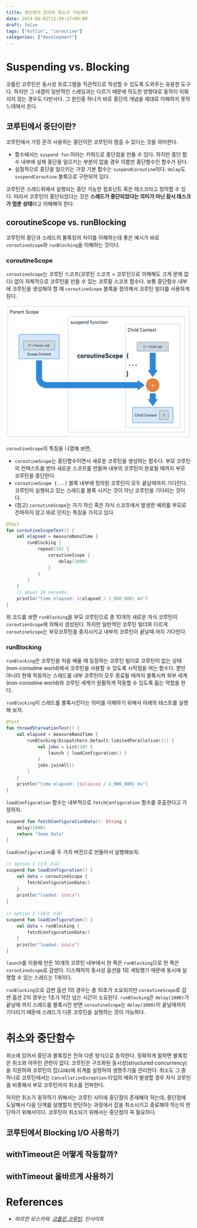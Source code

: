 ```yaml
---
title: 중단점이 있어야 취소가 가능하다
date: 2024-06-02T12:59:17+09:00
draft: false
tags: ["kotlin", "coroutine"]
categories: ["development"]
---
```


# Suspending vs. Blocking

코틀린 코루틴은 동시성 프로그램을 직관적으로 작성할 수 있도록 도와주는 유용한 도구다. 하지만 그 내겸이 일반적인 스레딩과는 다르기 때문에 의도한 방향대로 동작이 이뤄지지 않는 경우도 다반사다.
그 원인중 하나가 바로 중단의 개념을 제대로 이해하지 못하느데에서 온다.

## 코루틴에서 중단이란?

코루틴에서 가장 흔히 사용하는 중단이란 코루틴이 멈출 수 있다는 것을 의미한다.

* 함수에서는 `suspend fun` 이라는 키워드로 중단점을 만들 수 있다. 하지만 중단 함수 내부에 실제 중단을 일으키는 부분이 없을 경우 이름만 중단함수인 함수가 된다.
* 실질적으로 중단을 일으키는 가장 기본 함수는 `suspendCoroutine`이다. `delay`도 `suspendCoroutine` 블록으로 구현되어 있다.

코루틴은 스레드위에서 실행되는 중단 가능한 컴포넌트 혹은 태스크라고 정의할 수 있다. 따라서 코루틴이 중단되었다는 것은 **스레드가 중단되었다는 의미가 아닌 잠시 태스크가 멈춘 상태**라고 이해해야 한다.

## coroutineScope vs. runBlocking

코루틴의 중단과 스레드의 블록킹의 차이를 이해하는데 좋은 예시가 바로 `coroutineScope`와 `runBlocking`을 이해하는 것이다.

### coroutineScope

`coroutineScope`는 코루틴 스코프(코루틴 스코프 = 코루틴으로 이해해도 크게 문제 없다) 없이 자체적으로 코루틴을 만들 수 있는 코루핕 스코프 함수다.
보통 중단함수 내부에 코루틴을 생성해야 할 때 `coroutineScope` 블록을 정의해서 코루틴 빌더를 사용하게 된다.

![coroutineScope](coroutineScope.png "50rem")

`coroutineScope`의 특징을 나열해 보면;

* `coroutineScope`는 중단함수이면서 새로운 코루틴을 생성하는 함수다. 부모 코루틴의 컨텍스트를 받아 새로운 스코프를 만들며 내부의 코루틴이 완료될 때까지 부모 코루틴을 중단한다.
* `coroutineScope {...}` 블록 내부에 정의된 코루틴이 모두 끝날때까지 기다린다. 코루틴이 실행되고 있는 스레드를 블록 시키는 것이 아닌 코루틴을 기다리는 것이다.
* (참고) `coroutineScope`는 자기 자신 혹은 자식 스코프에서 발생한 예외를 부모로 전파하지 않고 바로 던지는 특징을 가지고 있다.

```Kotlin
@Test
fun coroutineScopeTest() {
    val elapsed = measureNanoTime {
        runBlocking {
            repeat(10) {
                coroutineScope {
                    delay(1000)
                }
            }
        }
    }
    // about 10 seconds.
    println("time elapsed: ${elapsed / 1_000_000} ms")
}
```

위 코드를 보면 `runBlocking`을 부모 코루틴으로 총 10개의 새로운 자식 코루틴이 `coroutienScope`에 의해서 생성된다. 
하지만 일반적인 코루틴 빌더와 다르게 `coroutineScope`는 부모코루틴을 중지시키고 내부의 코루틴이 끝날때 까지 기다린다. 

### runBlocking

`runBlocking`은 코루틴을 처음 배울 때 등장하는 코루틴 빌더로 코루틴이 없는 상태(non-coroutine world)에서 코루틴을 사용할 수 있도록 시작점을 여는 함수다.
뿐만 아니라 현재 작동하는 스레드를 내부 코루틴이 모두 종료될 때까지 블록시켜 외부 세계(non-coroutine world)와 코루틴 세계가 원활하게 작동할 수 있도록 돕는 역할을 한다.

`runBlocking`이 스레드를 블록시킨다는 의미를 이해하기 위해서 아래의 테스트를 실행해 보자. 

```Kotlin
@Test
fun threadStarvationTest() {
    val elapsed = measureNanoTime {
        runBlocking(Dispatchers.Default.limitedParallelism(1)) {
            val jobs = List(10) {
                launch { loadConfiguration() }
            }
            jobs.joinAll()
        }
    }
    println("time elapsed: {$elapsed / 1_000_000} ms")
}
```

`loadConfiguration` 함수는 내부적으로 `fetchConfiguration` 함수를 호출한다고 가정하자. 
```Kotlin
suspend fun fetchConfigurationData(): String {
    delay(1000)
    return "Some Data"
}
```

`loadConfiguration`을 두 가지 버전으로 만들어서 실행해보자.
```Kotlin
// option 1 (1초 소요)
suspend fun loadConfiguration() {
    val data = coroutineScope {
        fetchConfigurationData()
    }
    println("loaded: $data")
}

// option 2 (10초 소요)
suspend fun loadConfiguration() {
    val data = runBlocking {
        fetchConfigurationData()
    }
    println("loaded: $data")
}
```

`launch`를 이용해 만든 10개의 코루틴 내부에서 한 쪽은 `runBlocking`으로 한 쪽은 `coroutineScope`로 감쌌다. 
디스패처의 동시성 옵션을 1로 세팅했기 때문에 동시에 실행할 수 있는 스레드는 1개이다.

`runBlocking`으로 감싼 옵션 1의 경우는 총 10초가 소요되지만 `coroutineScope`로 감싼 옵션 2의 경우는 1초가 약간 넘는 시간이 소요된다.
`runBlocking`은 `delay(1000)`가 끝날때 까지 스레드를 블록시킨 반면 `coroutineScope`는 `delay(1000)`이 끝날때까지 기다리기 때문에 스레드가 다른 코루틴을 실행하는 것이 가능하다.

# 취소와 중단함수

취소에 있어서 중단과 블록킹은 전혀 다른 방식으로 동작한다. 정확하게 말하면 블록킹은 취소와 아무런 관련이 없다. 
코루틴은 구조화된 동시성(structured concurrency)을 지원하여 코루틴의 잡(Job)에 위계를 설정하여 생명주기를 관리한다.
취소도 그 중 하나로 코루틴에서는 `CancellationException` 타입의 예외가 발생할 경우 자식 코루틴을 비롯해서 부모 코루틴까지 취소를 전파한다.

하지만 취소가 동작하기 위해서는 코루틴 사이에 중단점이 존재해야 하는데, 
중단점에 도달해서 다음 단계를 실행할지 판단하는 과정에서 잡을 취소시키고 종료해야 하는지 판단하기 위해서이다.
코루틴이 취소되기 위해서는 중단점이 꼭 필요하다.

## 코루틴에서 Blocking I/O 사용하기



## withTimeout은 어떻게 작동할까?

## withTimeout 올바르게 사용하기

# References

* _마르친 모스카와. [코틀린 코루틴](https://product.kyobobook.co.kr/detail/S000210537188). 인사이트_
